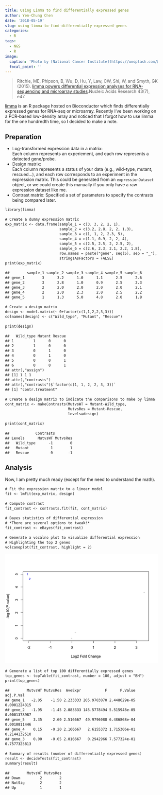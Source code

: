 ```yaml
---
title: Using Limma to find differentially expressed genes
author: Yen-Chung Chen
date: '2018-05-19'
slug: using-limma-to-find-differentially-expressed-genes
categories:
  - R
tags:
  - NGS
  - R
image:
  caption: 'Photo by [National Cancer Institute](https://unsplash.com/@nci) on [Unsplash](https://unsplash.com)'
  focal_point: ''
---
```


> Ritchie, ME, Phipson, B, Wu, D, Hu, Y, Law, CW, Shi, W, and Smyth, GK
> (2015). [limma powers differential expression analyses for
> RNA-sequencing and microarray
> studies](https://www.ncbi.nlm.nih.gov/pubmed/25605792).Nucleic Acids
> Research 43(7), e47.

[limma](https://bioconductor.org/packages/release/bioc/html/limma.html)
is an R package hosted on Bioconductor which finds differentially
expressed genes for RNA-seq or microarray. Recently I’ve been working on
a PCR-based low-density array and noticed that I forgot how to use limma
for the one hundredth time, so I decided to make a note.

Preparation
-----------

-   Log-transformed expression data in a matrix:  
    Each column represents an experiement, and each row represents a
    detected gene/probe.
-   Design matrix:  
    Each column represents a status of your data (e.g., wild-type,
    mutant, rescued…), and each row corresponds to an experiment in the
    expression matrix. This could be generated from an
    `expressionDataset` object, or we could create this manually if you
    only have a raw expression dataset like me.
-   Contrast matrix: Specified a set of parameters to specify the
    contrasts being compared later.

<!-- -->

    library(limma)

    # Create a dummy expression matrix
    exp_matrix <- data.frame(sample_1 = c(3, 3, 2, 2, 1), 
                             sample_2 = c(3.2, 2.8, 2, 2, 1.3), 
                             sample_3 = c(1, 1, 2, 2.3, 5), 
                             sample_4 = c(1.1, 0.9, 2, 2, 4), 
                             sample_5 = c(2.5, 2.5, 2, 2.5, 2), 
                             sample_6 = c(2.6, 2.3, 2.1, 2.2, 1.8), 
                             row.names = paste("gene", seq(5), sep = "_"), 
                             stringsAsFactors = FALSE)
    print(exp_matrix)

    ##        sample_1 sample_2 sample_3 sample_4 sample_5 sample_6
    ## gene_1        3      3.2      1.0      1.1      2.5      2.6
    ## gene_2        3      2.8      1.0      0.9      2.5      2.3
    ## gene_3        2      2.0      2.0      2.0      2.0      2.1
    ## gene_4        2      2.0      2.3      2.0      2.5      2.2
    ## gene_5        1      1.3      5.0      4.0      2.0      1.8

    # Create a design matrix
    design <- model.matrix(~ 0+factor(c(1,1,2,2,3,3)))
    colnames(design) <- c("Wild_type", "Mutant", "Rescue")

    print(design)

    ##   Wild_type Mutant Rescue
    ## 1         1      0      0
    ## 2         1      0      0
    ## 3         0      1      0
    ## 4         0      1      0
    ## 5         0      0      1
    ## 6         0      0      1
    ## attr(,"assign")
    ## [1] 1 1 1
    ## attr(,"contrasts")
    ## attr(,"contrasts")$`factor(c(1, 1, 2, 2, 3, 3))`
    ## [1] "contr.treatment"

    # Create a design matrix to indicate the comparisons to make by limma
    cont_matrix <- makeContrasts(MutvsWT = Mutant-Wild_type, 
                                 MutvsRes = Mutant-Rescue, 
                                 levels=design)

    print(cont_matrix)

    ##            Contrasts
    ## Levels      MutvsWT MutvsRes
    ##   Wild_type      -1        0
    ##   Mutant          1        1
    ##   Rescue          0       -1

Analysis
--------

Now, I am pretty much ready (except for the need to understand the
math).

    # Fit the expression matrix to a linear model
    fit <- lmFit(exp_matrix, design)

    # Compute contrast
    fit_contrast <- contrasts.fit(fit, cont_matrix)

    # Bayes statistics of differential expression
    # *There are several options to tweak!*
    fit_contrast <- eBayes(fit_contrast)

    # Generate a vocalno plot to visualize differential expression
    # Highlighting the top 2 genes
    volcanoplot(fit_contrast, highlight = 2)

![](img/volcano.png)

    # Generate a list of top 100 differentially expressed genes
    top_genes <- topTable(fit_contrast, number = 100, adjust = "BH")
    print(top_genes)

    ##        MutvsWT MutvsRes  AveExpr           F      P.Value    adj.P.Val
    ## gene_1   -2.05    -1.50 2.233333 205.9703070 2.448629e-05 0.0001224315
    ## gene_2   -1.95    -1.45 2.083333 145.5778494 5.515948e-05 0.0001378987
    ## gene_5    3.35     2.60 2.516667  49.9796088 6.486868e-04 0.0010811446
    ## gene_4    0.15    -0.20 2.166667   2.6155372 1.715306e-01 0.2144132510
    ## gene_3    0.00    -0.05 2.016667   0.2942966 7.577324e-01 0.7577323813

    # Summary of results (number of differentially expressed genes)
    result <- decideTests(fit_contrast)
    summary(result)

    ##        MutvsWT MutvsRes
    ## Down         2        2
    ## NotSig       2        2
    ## Up           1        1
